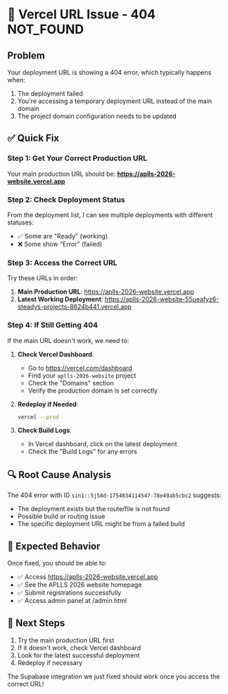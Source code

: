# 🚨 Vercel URL Issue - 404 NOT_FOUND

## Problem
Your deployment URL is showing a 404 error, which typically happens when:
1. The deployment failed
2. You're accessing a temporary deployment URL instead of the main domain
3. The project domain configuration needs to be updated

## ✅ Quick Fix

### Step 1: Get Your Correct Production URL
Your main production URL should be: **https://aplls-2026-website.vercel.app**

### Step 2: Check Deployment Status
From the deployment list, I can see multiple deployments with different statuses:
- ✅ Some are "Ready" (working)
- ❌ Some show "Error" (failed)

### Step 3: Access the Correct URL
Try these URLs in order:

1. **Main Production URL**: https://aplls-2026-website.vercel.app
2. **Latest Working Deployment**: https://aplls-2026-website-55ueafyz6-steadys-projects-8624b441.vercel.app

### Step 4: If Still Getting 404
If the main URL doesn't work, we need to:

1. **Check Vercel Dashboard**:
   - Go to https://vercel.com/dashboard
   - Find your `aplls-2026-website` project
   - Check the "Domains" section
   - Verify the production domain is set correctly

2. **Redeploy if Needed**:
   ```bash
   vercel --prod
   ```

3. **Check Build Logs**:
   - In Vercel dashboard, click on the latest deployment
   - Check the "Build Logs" for any errors

## 🔍 Root Cause Analysis

The 404 error with ID `sin1::5j58d-1754834114547-78e49ab5cbc2` suggests:
- The deployment exists but the route/file is not found
- Possible build or routing issue
- The specific deployment URL might be from a failed build

## 🎯 Expected Behavior

Once fixed, you should be able to:
- ✅ Access https://aplls-2026-website.vercel.app
- ✅ See the APLLS 2026 website homepage
- ✅ Submit registrations successfully
- ✅ Access admin panel at /admin.html

## 🚀 Next Steps

1. Try the main production URL first
2. If it doesn't work, check Vercel dashboard
3. Look for the latest successful deployment
4. Redeploy if necessary

The Supabase integration we just fixed should work once you access the correct URL!